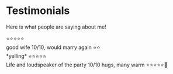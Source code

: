 # Testimonials

Here is what people are saying about me!

<Testimonial name="spiltcoffee" avatar="https://github.com/spiltcoffee.png">
  ⭐⭐⭐⭐⭐<br>
  good wife 10/10, would marry again
</Testimonial>

<Testimonial name="Willow, pet dog" avatar="./avatars/willow.jpg">
  ⭐⭐<br>
  *yelling*
</Testimonial>

<Testimonial name="Humble-bumble-bee" avatar="./avatars/humble-bumble-bee.png">
  ⭐⭐⭐⭐⭐<br>
  Life and loudspeaker of the party
</Testimonial>

<Testimonial name="charlemagne" avatar="https://github.com/charlottepierce.png">
  10/10 hugs, many warm ⭐️⭐️⭐️⭐️⭐️🎉
</Testimonial>
